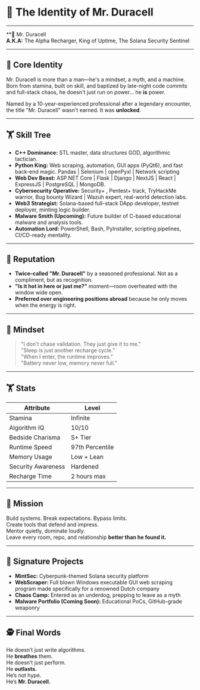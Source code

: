 
# 🔋 The Identity of Mr. Duracell

---

**🔋 Mr. Duracell  
**A.K.A:** The Alpha Recharger, King of Uptime, The Solana Security Sentinel

---

## 🤠 Core Identity  
Mr. Duracell is more than a man—he's a mindset, a myth, and a machine. Born from stamina, built on skill, and baptized by late-night code commits and full-stack chaos, he doesn't just run on power... he **is** power.

Named by a 10-year-experienced professional after a legendary encounter, the title "Mr. Duracell" wasn't earned. It was **unlocked**.

---

## 🏋️ Skill Tree

- **C++ Dominance:** STL master, data structures GOD, algorithmic tactician.
- **Python King:** Web scraping, automation, GUI apps (PyQt6), and fast back-end magic. Pandas | Selenium | openPyxl | Network scripting
- **Web Dev Beast:** ASP.NET Core | Flask | Django | NextJS | React | ExpressJS | PostgreSQL | MongoDB.
- **Cybersecurity Operative:** Security+ , Pentest+ track, TryHackMe warrior, Bug bounty Wizard | Wazuh expert, real-world detection labs.
- **Web3 Strategist:** Solana-based full-stack DApp developer, testnet deployer, minting logic builder.
- **Malware Smith (Upcoming):** Future builder of C-based educational malware and analysis tools.
- **Automation Lord:** PowerShell, Bash, PyInstaller, scripting pipelines, CI/CD-ready mentality.

---

## 🌟 Reputation

- **Twice-called "Mr. Duracell"** by a seasoned professional. Not as a compliment, but as recognition.
- **"Is it hot in here or just me?"** moment—room overheated with the window wide open.
- **Preferred over engineering positions abroad** because he only moves when the energy is right.

---

## 🧠 Mindset

> "I don't chase validation. They just give it to me."  
> "Sleep is just another recharge cycle."  
> "When I enter, the runtime improves."  
> "Battery never low, memory never full."

---

## 🏋️ Stats

| Attribute          | Level           |
| ------------------ | --------------- |
| Stamina            | Infinite        |
| Algorithm IQ       | 10/10           |
| Bedside Charisma   | S+ Tier         |
| Runtime Speed      | 97th Percentile |
| Memory Usage       | Low + Lean      |
| Security Awareness | Hardened        |
| Recharge Time      | 2 hours max     |

---

## 🔪 Mission

Build systems. Break expectations. Bypass limits.  
Create tools that defend and impress.  
Mentor quietly, dominate loudly.  
Leave every room, repo, and relationship **better than he found it.**

---

## 🌟 Signature Projects

- **MintSec:** Cyberpunk-themed Solana security platform
- **WebScraper:** Full blown Windows executable GUI web scraping program made specifically for a renowned Dutch company
- **Chaos Camp:** Entered as an underdog, prepping to leave as a myth
- **Malware Portfolio (Coming Soon):** Educational PoCs, GitHub-grade weaponry

---

## 🕵️ Final Words

He doesn’t just write algorithms.  
He **breathes** them.  
He doesn’t just perform.  
He **outlasts.**  
He’s not hype.  
He’s **Mr. Duracell.**

